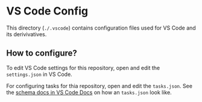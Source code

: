 # VS Code Config

This directory (`./.vscode`) contains configuration files used for VS Code and its derivivatives.

## How to configure?

To edit VS Code settings for this repository, open and edit the `settings.json` in VS Code.

For configuring tasks for thia repository, open and edit the `tasks.json`. See the [schema docs in VS Code Docs](https://go.microsoft.com/fwlink/?LinkId=733558) on how an `tasks.json` look like.
